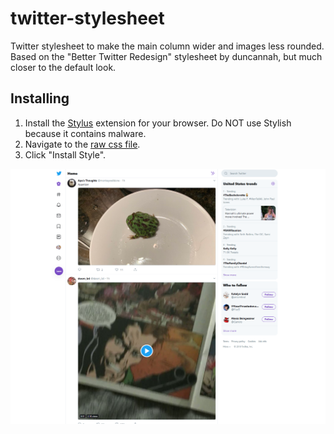 # twitter-stylesheet
Twitter stylesheet to make the main column wider and images less rounded.
Based on the "Better Twitter Redesign" stylesheet by duncannah, but much closer to the default look.

## Installing
1. Install the [Stylus](https://github.com/openstyles/stylus) extension for your browser. Do NOT use Stylish because it contains malware.
2. Navigate to the [raw css file](https://raw.githubusercontent.com/FrobtheBuilder/twitter-stylesheet/master/twitter-stylesheet.user.css).
3. Click "Install Style".

![screenshot](screenshot.png)